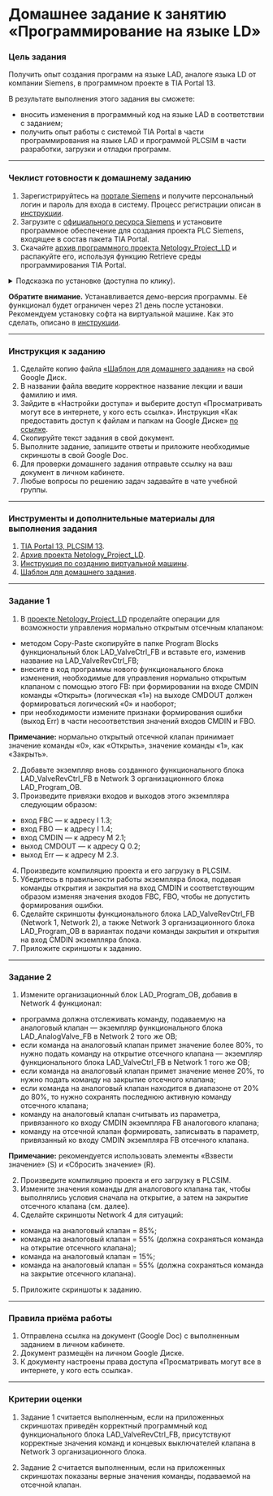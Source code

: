 # Домашнее задание к занятию «Программирование на языке LD»

### Цель задания

Получить опыт создания программ на языке LAD, аналоге языка LD от компании Siemens, в программном проекте в TIA Portal 13.

В результате выполнения этого задания вы сможете:

- вносить изменения в программный код на языке LAD в соответствии с заданием;
- получить опыт работы с системой TIA Portal в части программирования на языке LAD и программой PLCSIM в части разработки, загрузки и отладки программ.

------

### Чеклист готовности к домашнему заданию

1. Зарегистрируйтесь на [портале Siemens](https://mall.industry.siemens.com/goos/WelcomePage.aspx?regionUrl=/ru&language=ru) и получите персональный логин и пароль для входа в систему. Процесс регистрации описан в [инструкции](https://docs.google.com/presentation/d/1RPHvCE2OxBbHRMWSAV2E-HxscZvR2nRIZVHCy8hvjJE/edit?usp=sharing).
2. Загрузите с [официального ресурса Siemens](https://support.industry.siemens.com/cs/document/78793685/simatic-step-7-(tia-portal)-v13-trial-download?dti=0&lc=en-DE) и установите программное обеспечение для создания проекта PLC Siemens, входящее в состав пакета TIA Portal. 
3. Скачайте [архив программного проекта Netology_Project_LD](https://drive.google.com/file/d/1wsmQ3USQtaNwWMlVlvLwZCzYqYrozvGy/view?usp=sharing) и распакуйте его, используя функцию Retrieve среды программирования TIA Portal.

<details>
  <summary> Подсказка по установке (доступна по клику). </summary>
  
  
1. Скачайте все файлы по [ссылке](https://support.industry.siemens.com/cs/document/109745155/simatic-step-7-including-plcsim-v13-sp2-trial-download?dti=0&lc=en-DE) в две отдельные папки:
  
  - STEP 7 Professional V13 SP2 (DVD 1, DVD 2, SHA-256 checksum).
 
  ![image](https://github.com/netology-code/phd-homeworks/blob/main/6.6/Step7_1.png)
 
  - SIMATIC STEP 7 PLCSIM V13 SP2 for STEP 7 Basic and STEP 7 Professional, включая SHA-256 checksum.
   
    ![image](https://github.com/netology-code/phd-homeworks/blob/main/6.6/Step7_2.png)

2. Запустите установочный файл SIMATIC_STEP_7_Professional_V13_SP2_Upd4.exe, пройдите стандартную процедуру установки.
3. Запустите установочный файл SIMATIC_S7_PLCSIM_V13_SP2.exe, пройдите стандартную процедуру установки.

   **Подсказка по распаковке архиватором WinRAR:**

Если скачанный дистрибутив TIA Portal содержит некоторые файлы с расширением 001, это вызовет проблему при распаковке данных.

Это происходит, потому что некоторые версии архиватора WinRAR, установленные на ПК, ассоциируют файлы с именем 001, как файлы с расширением .rar.

Для решения проблемы можно убрать ассоциацию:

1. Найдите архиватор WinRAR, имеющий окончание 001.
2. Откройте его двойным кликом, далее выбирайте Установка ⇒ Интеграция.
3. В окне слева будет перечень форматов, которые по умолчанию ассоциируются с WinRAR.
4. Уберите галочку с формата 001, нажмите ОК и перезагрузите ПК.

Скрин с действиями дан ниже:
 ![image](https://github.com/netology-code/scada-4-homeworks/blob/scada-7/WinRAR.png)

-----
  
</details>
  
**Обратите внимание.** Устанавливается демо-версия программы. Её функционал будет ограничен через 21 день после установки. Рекомендуем установку софта на виртуальной машине. Как это сделать, описано в [инструкции](https://docs.google.com/presentation/d/1psnSlotXT7cr8ECnaZaTCDLnIyYOGUzCArLeydeRztY/edit?usp=sharing).


------

### Инструкция к заданию

1. Сделайте копию файла [«Шаблон для домашнего задания»](https://docs.google.com/document/d/1MiwldIkT0D7OWcygHadT0PwvF4M3eY3FKipRuTsttIs/edit?usp=sharing) на свой Google Диск.
2. В названии файла введите корректное название лекции и ваши фамилию и имя.
3. Зайдите в «Настройки доступа» и выберите доступ «Просматривать могут все в интернете, у кого есть ссылка». Инструкция «Как предоставить доступ к файлам и папкам на Google Диске» [по ссылке](https://support.google.com/docs/answer/2494822?hl=ru&co=GENIE.Platform%3DDesktop).
4. Скопируйте текст задания в свой документ.
5. Выполните задание, запишите ответы и приложите необходимые скриншоты в свой Google Doc.
6. Для проверки домашнего задания отправьте ссылку на ваш документ в личном кабинете.
7. Любые вопросы по решению задач задавайте в чате учебной группы.

------

### Инструменты и дополнительные материалы для выполнения задания

1. [TIA Portal 13, PLCSIM 13](https://support.industry.siemens.com/cs/document/109745155/simatic-step-7-including-plcsim-v13-sp2-trial-download?dti=0&lc=en-WW).
2. [Архив проекта Netology_Project_LD](https://drive.google.com/file/d/1wsmQ3USQtaNwWMlVlvLwZCzYqYrozvGy/view?usp=sharing).
3. [Инструкция по созданию виртуальной машины](https://docs.google.com/presentation/d/1psnSlotXT7cr8ECnaZaTCDLnIyYOGUzCArLeydeRztY/edit?usp=sharing).
4. [Шаблон для домашнего задания](https://docs.google.com/document/d/1hzgoSY8iJkuY74o07KMiuHO57MyPv7cTkXEkLE3N1wY/edit?usp=sharing).

------

### Задание 1

1. В [проекте Netology_Project_LD](https://drive.google.com/file/d/1wsmQ3USQtaNwWMlVlvLwZCzYqYrozvGy/view?usp=sharing) проделайте операции для возможности управления нормально открытым отсечным клапаном:
  - методом Copy-Paste скопируйте в папке Program Blocks функциональный блок LAD_ValveCtrl_FB и вставьте его, изменив название на LAD_ValveRevCtrl_FB;
  - внесите в код программы нового функционального блока изменения, необходимые для управления нормально открытым клапаном с помощью этого FB: при формировании на входе CMDIN команды «Открыть» (логическая «1») на выходе CMDOUT должен формироваться логический «0» и наоборот;
  - при необходимости измените признаки формирования ошибки (выход Err) в части несоответствия значений входов CMDIN и FBO.

  **Примечание:** нормально открытый отсечной клапан принимает значение команды «0», как «Открыть», значение команды «1», как «Закрыть».

2. Добавьте экземпляр вновь созданного функционального блока LAD_ValveRevCtrl_FB в Network 3 организационного блока LAD_Program_OB.
3. Произведите привязки входов и выходов этого экземпляра следующим образом:
  - вход FBC — к адресу I 1.3;
  - вход FBO — к адресу I 1.4;
  - вход CMDIN — к адресу M 2.1;
  - выход CMDOUT — к адресу Q 0.2;
  - выход Err — к адресу M 2.3.

4. Произведите компиляцию проекта и его загрузку в PLCSIM.
5. Убедитесь в правильности работы экземпляра блока, подавая команды открытия и закрытия на вход CMDIN и соответствующим образом изменяя значения входов FBC, FBO, чтобы не допустить формирования ошибки.
6. Сделайте скриншоты функционального блока LAD_ValveRevCtrl_FB (Network 1, Network 2), а также Network 3 организационного блока LAD_Program_OB в вариантах подачи команды закрытия и открытия на вход CMDIN экземпляра блока.
7. Приложите скриншоты к заданию.

------

### Задание 2

1. Измените организационный блок LAD_Program_OB, добавив в Network 4 функционал:

  - программа должна отслеживать команду, подаваемую на аналоговый клапан — экземпляр функционального блока LAD_AnalogValve_FB в Network 2 того же OB;
  - если команда на аналоговый клапан примет значение более 80%, то нужно подать команду на открытие отсечного клапана — экземпляр функционального блока LAD_ValveCtrl_FB в Network 1 того же OB;
  - если команда на аналоговый клапан примет значение менее 20%, то нужно подать команду на закрытие отсечного клапана;
  - если команда на аналоговый клапан находится в диапазоне от 20% до 80%, то нужно сохранять последнюю активную команду отсечного клапана;
  - команду на аналоговый клапан считывать из параметра, привязанного ко входу CMDIN экземпляра FB аналогового клапана;
  - команду на отсечной клапан формировать, записывать в параметр, привязанный ко входу CMDIN экземпляра FB отсечного клапана.

  **Примечание:** рекомендуется использовать элементы «Взвести значение» (S) и «Сбросить значение» (R).

2. Произведите компиляцию проекта и его загрузку в PLCSIM.
3. Измените значения команды для аналогового клапана так, чтобы выполнялись условия сначала на открытие, а затем на закрытие отсечного клапана (см. далее).
4. Сделайте скриншоты Network 4 для ситуаций:
  - команда на аналоговый клапан = 85%;
  - команда на аналоговый клапан = 55% (должна сохраняться команда на открытие отсечного клапана);
  - команда на аналоговый клапан = 15%;
  - команда на аналоговый клапан = 55% (должна сохраняться команда на закрытие отсечного клапана).

5. Приложите скриншоты к заданию.

------

### Правила приёма работы

1. Отправлена ссылка на документ (Google Doc) с выполненным заданием в личном кабинете.
2. Документ размещён на личном Google Диске.
3. К документу настроены права доступа «Просматривать могут все в интернете, у кого есть ссылка».

------

### Критерии оценки

1. Задание 1 считается выполненным, если на приложенных скриншотах приведён корректный программный код функционального блока LAD_ValveRevCtrl_FB, присутствуют корректные значения команд и концевых выключателей клапана в Network 3 организационного блока.

2. Задание 2 считается выполненным, если на приложенных скриншотах показаны верные значения команды, подаваемой на отсечной клапан.

